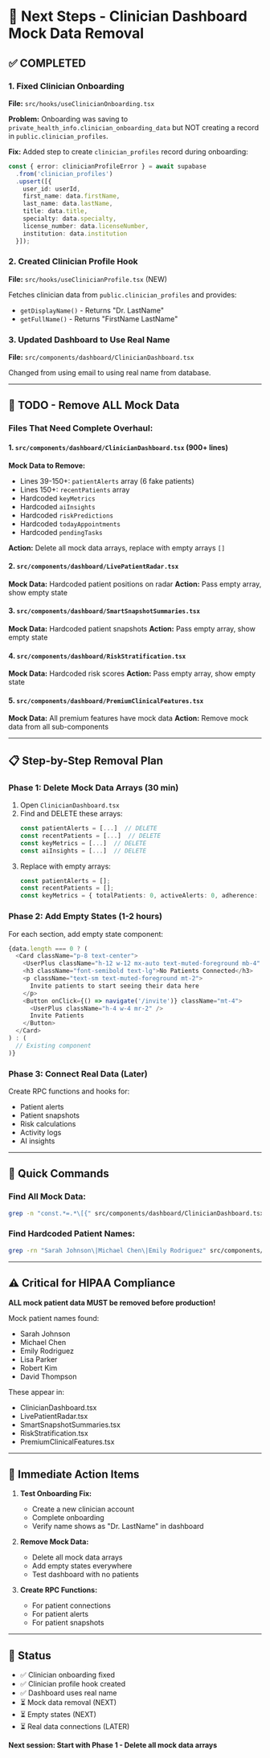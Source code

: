 # 🎯 Next Steps - Clinician Dashboard Mock Data Removal

## ✅ COMPLETED

### 1. Fixed Clinician Onboarding
**File:** `src/hooks/useClinicianOnboarding.tsx`

**Problem:** Onboarding was saving to `private_health_info.clinician_onboarding_data` but NOT creating a record in `public.clinician_profiles`.

**Fix:** Added step to create `clinician_profiles` record during onboarding:
```typescript
const { error: clinicianProfileError } = await supabase
  .from('clinician_profiles')
  .upsert([{
    user_id: userId,
    first_name: data.firstName,
    last_name: data.lastName,
    title: data.title,
    specialty: data.specialty,
    license_number: data.licenseNumber,
    institution: data.institution
  }]);
```

### 2. Created Clinician Profile Hook
**File:** `src/hooks/useClinicianProfile.tsx` (NEW)

Fetches clinician data from `public.clinician_profiles` and provides:
- `getDisplayName()` - Returns "Dr. LastName"
- `getFullName()` - Returns "FirstName LastName"

### 3. Updated Dashboard to Use Real Name
**File:** `src/components/dashboard/ClinicianDashboard.tsx`

Changed from using email to using real name from database.

---

## 🚧 TODO - Remove ALL Mock Data

### Files That Need Complete Overhaul:

#### 1. `src/components/dashboard/ClinicianDashboard.tsx` (900+ lines)
**Mock Data to Remove:**
- Lines 39-150+: `patientAlerts` array (6 fake patients)
- Lines 150+: `recentPatients` array
- Hardcoded `keyMetrics`
- Hardcoded `aiInsights`
- Hardcoded `riskPredictions`
- Hardcoded `todayAppointments`
- Hardcoded `pendingTasks`

**Action:** Delete all mock data arrays, replace with empty arrays `[]`

#### 2. `src/components/dashboard/LivePatientRadar.tsx`
**Mock Data:** Hardcoded patient positions on radar
**Action:** Pass empty array, show empty state

#### 3. `src/components/dashboard/SmartSnapshotSummaries.tsx`
**Mock Data:** Hardcoded patient snapshots
**Action:** Pass empty array, show empty state

#### 4. `src/components/dashboard/RiskStratification.tsx`
**Mock Data:** Hardcoded risk scores
**Action:** Pass empty array, show empty state

#### 5. `src/components/dashboard/PremiumClinicalFeatures.tsx`
**Mock Data:** All premium features have mock data
**Action:** Remove mock data from all sub-components

---

## 📋 Step-by-Step Removal Plan

### Phase 1: Delete Mock Data Arrays (30 min)
1. Open `ClinicianDashboard.tsx`
2. Find and DELETE these arrays:
   ```typescript
   const patientAlerts = [...]  // DELETE
   const recentPatients = [...]  // DELETE
   const keyMetrics = [...]  // DELETE
   const aiInsights = [...]  // DELETE
   ```
3. Replace with empty arrays:
   ```typescript
   const patientAlerts = [];
   const recentPatients = [];
   const keyMetrics = { totalPatients: 0, activeAlerts: 0, adherence: 0, appointments: 0 };
   ```

### Phase 2: Add Empty States (1-2 hours)
For each section, add empty state component:
```typescript
{data.length === 0 ? (
  <Card className="p-8 text-center">
    <UserPlus className="h-12 w-12 mx-auto text-muted-foreground mb-4" />
    <h3 className="font-semibold text-lg">No Patients Connected</h3>
    <p className="text-sm text-muted-foreground mt-2">
      Invite patients to start seeing their data here
    </p>
    <Button onClick={() => navigate('/invite')} className="mt-4">
      <UserPlus className="h-4 w-4 mr-2" />
      Invite Patients
    </Button>
  </Card>
) : (
  // Existing component
)}
```

### Phase 3: Connect Real Data (Later)
Create RPC functions and hooks for:
- Patient alerts
- Patient snapshots
- Risk calculations
- Activity logs
- AI insights

---

## 🔧 Quick Commands

### Find All Mock Data:
```bash
grep -n "const.*=.*\[{" src/components/dashboard/ClinicianDashboard.tsx
```

### Find Hardcoded Patient Names:
```bash
grep -rn "Sarah Johnson\|Michael Chen\|Emily Rodriguez" src/components/dashboard/
```

---

## ⚠️ Critical for HIPAA Compliance

**ALL mock patient data MUST be removed before production!**

Mock patient names found:
- Sarah Johnson
- Michael Chen
- Emily Rodriguez
- Lisa Parker
- Robert Kim
- David Thompson

These appear in:
- ClinicianDashboard.tsx
- LivePatientRadar.tsx
- SmartSnapshotSummaries.tsx
- RiskStratification.tsx
- PremiumClinicalFeatures.tsx

---

## 🎯 Immediate Action Items

1. **Test Onboarding Fix:**
   - Create a new clinician account
   - Complete onboarding
   - Verify name shows as "Dr. LastName" in dashboard

2. **Remove Mock Data:**
   - Delete all mock data arrays
   - Add empty states everywhere
   - Test dashboard with no patients

3. **Create RPC Functions:**
   - For patient connections
   - For patient alerts
   - For patient snapshots

---

## 📝 Status

- ✅ Clinician onboarding fixed
- ✅ Clinician profile hook created
- ✅ Dashboard uses real name
- ⏳ Mock data removal (NEXT)
- ⏳ Empty states (NEXT)
- ⏳ Real data connections (LATER)

**Next session: Start with Phase 1 - Delete all mock data arrays**
